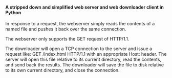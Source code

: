 #### A stripped down and simplified web server and web downloader client in Python 

In response to a request, the webserver simply reads the contents of a named file and pushes it back over the same connection.

The webserver only supports the GET request of HTTP/1.1. 

The downloader will open a TCP connection to the server and issue a request like: GET /index.html HTTP/1.1 with an appropriate Host: header.  The server will open this file relative to its current directory, read the contents, and send back the results. The downloader will save the file to disk relative to its own current directory, and close the connection. 
